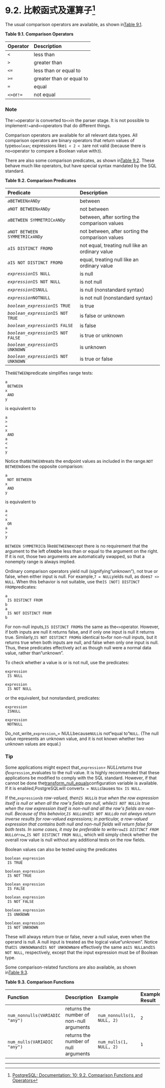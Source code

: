 # 9.2. 比較函式及運算子[^1]

The usual comparison operators are available, as shown in[Table 9.1](https://www.postgresql.org/docs/10/static/functions-comparison.html#functions-comparison-op-table).

**Table 9.1. Comparison Operators**

| Operator | Description |
| :--- | :--- |
| `<` | less than |
| `>` | greater than |
| `<=` | less than or equal to |
| `>=` | greater than or equal to |
| `=` | equal |
| `<>`or`!=` | not equal |

  


### Note

The`!=`operator is converted to`<>`in the parser stage. It is not possible to implement`!=`and`<>`operators that do different things.

Comparison operators are available for all relevant data types. All comparison operators are binary operators that return values of type`boolean`; expressions like`1 < 2 < 3`are not valid \(because there is no`<`operator to compare a Boolean value with`3`\).

There are also some comparison predicates, as shown in[Table 9.2](https://www.postgresql.org/docs/10/static/functions-comparison.html#functions-comparison-pred-table). These behave much like operators, but have special syntax mandated by the SQL standard.

**Table 9.2. Comparison Predicates**

| Predicate | Description |
| :--- | :--- |
| _`a`_`BETWEEN`_`x`_`AND`_`y`_ | between |
| _`a`_`NOT BETWEEN`_`x`_`AND`_`y`_ | not between |
| _`a`_`BETWEEN SYMMETRIC`_`x`_`AND`_`y`_ | between, after sorting the comparison values |
| _`a`_`NOT BETWEEN SYMMETRIC`_`x`_`AND`_`y`_ | not between, after sorting the comparison values |
| _`a`_`IS DISTINCT FROM`_`b`_ | not equal, treating null like an ordinary value |
| _`a`_`IS NOT DISTINCT FROM`_`b`_ | equal, treating null like an ordinary value |
| _`expression`_`IS NULL` | is null |
| _`expression`_`IS NOT NULL` | is not null |
| _`expression`_`ISNULL` | is null \(nonstandard syntax\) |
| _`expression`_`NOTNULL` | is not null \(nonstandard syntax\) |
| _`boolean_expression`_`IS TRUE` | is true |
| _`boolean_expression`_`IS NOT TRUE` | is false or unknown |
| _`boolean_expression`_`IS FALSE` | is false |
| _`boolean_expression`_`IS NOT FALSE` | is true or unknown |
| _`boolean_expression`_`IS UNKNOWN` | is unknown |
| _`boolean_expression`_`IS NOT UNKNOWN` | is true or false |

  


The`BETWEEN`predicate simplifies range tests:

```
a
 BETWEEN 
x
 AND 
y
```

is equivalent to

```
a
>
= 
x
 AND 
a
<
= 
y
```

Notice that`BETWEEN`treats the endpoint values as included in the range.`NOT BETWEEN`does the opposite comparison:

```
a
 NOT BETWEEN 
x
 AND 
y
```

is equivalent to

```
a
<
x
 OR 
a
>
y
```

`BETWEEN SYMMETRIC`is like`BETWEEN`except there is no requirement that the argument to the left of`AND`be less than or equal to the argument on the right. If it is not, those two arguments are automatically swapped, so that a nonempty range is always implied.

Ordinary comparison operators yield null \(signifying“unknown”\), not true or false, when either input is null. For example,`7 = NULL`yields null, as does`7 <> NULL`. When this behavior is not suitable, use the`IS [NOT] DISTINCT FROM`predicates:

```
a
 IS DISTINCT FROM 
b
a
 IS NOT DISTINCT FROM 
b
```

For non-null inputs,`IS DISTINCT FROM`is the same as the`<>`operator. However, if both inputs are null it returns false, and if only one input is null it returns true. Similarly,`IS NOT DISTINCT FROM`is identical to`=`for non-null inputs, but it returns true when both inputs are null, and false when only one input is null. Thus, these predicates effectively act as though null were a normal data value, rather than“unknown”.

To check whether a value is or is not null, use the predicates:

```
expression
 IS NULL

expression
 IS NOT NULL

```

or the equivalent, but nonstandard, predicates:

```
expression
 ISNULL

expression
 NOTNULL

```



Do_not_write_`expression`_= NULLbecause`NULL`is not“equal to”`NULL`. \(The null value represents an unknown value, and it is not known whether two unknown values are equal.\)

### Tip

Some applications might expect that_`expression`_= NULLreturns true if_`expression`_evaluates to the null value. It is highly recommended that these applications be modified to comply with the SQL standard. However, if that cannot be done the[transform\_null\_equals](https://www.postgresql.org/docs/10/static/runtime-config-compatible.html#guc-transform-null-equals)configuration variable is available. If it is enabled,PostgreSQLwill convert`x = NULL`clauses to`x IS NULL`.

If the_`expression`_is row-valued, then`IS NULL`is true when the row expression itself is null or when all the row's fields are null, while`IS NOT NULL`is true when the row expression itself is non-null and all the row's fields are non-null. Because of this behavior,`IS NULL`and`IS NOT NULL`do not always return inverse results for row-valued expressions; in particular, a row-valued expression that contains both null and non-null fields will return false for both tests. In some cases, it may be preferable to write_`row`_`IS DISTINCT FROM NULL`or_`row`_`IS NOT DISTINCT FROM NULL`, which will simply check whether the overall row value is null without any additional tests on the row fields.

Boolean values can also be tested using the predicates

```
boolean_expression
 IS TRUE

boolean_expression
 IS NOT TRUE

boolean_expression
 IS FALSE

boolean_expression
 IS NOT FALSE

boolean_expression
 IS UNKNOWN

boolean_expression
 IS NOT UNKNOWN

```

These will always return true or false, never a null value, even when the operand is null. A null input is treated as the logical value“unknown”. Notice that`IS UNKNOWN`and`IS NOT UNKNOWN`are effectively the same as`IS NULL`and`IS NOT NULL`, respectively, except that the input expression must be of Boolean type.

Some comparison-related functions are also available, as shown in[Table 9.3](https://www.postgresql.org/docs/10/static/functions-comparison.html#functions-comparison-func-table).

**Table 9.3. Comparison Functions**

| Function | Description | Example | Example Result |
| :--- | :--- | :--- | :--- |
| `num_nonnulls(VARIADIC "any")` | returns the number of non-null arguments | `num_nonnulls(1, NULL, 2)` | `2` |
| `num_nulls(VARIADIC "any")` | returns the number of null arguments | `num_nulls(1, NULL, 2)` | `1` |

---



[^1]:  [PostgreSQL: Documentation: 10: 9.2. Comparison Functions and Operators](https://www.postgresql.org/docs/10/static/functions-comparison.html)


